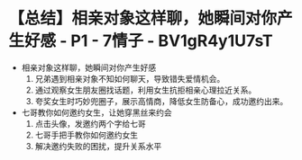 # 【总结】相亲对象这样聊，她瞬间对你产生好感 - P1 - 7情子 - BV1gR4y1U7sT

-   相亲对象这样聊，她瞬间对你产生好感
    1.  兄弟遇到相亲对象不知如何聊天，导致错失爱情机会。
    2.  通过观察女生朋友圈找话题，利用女生抗拒相亲心理拉近关系。
    3.  夸奖女生时巧妙兜圈子，展示高情商，降低女生防备心，成功邀约出来。
-   七哥教你如何邀约女生，让她穿黑丝来约会
    1.  点击头像，发邀约两个字给七哥
    2.  七哥手把手教你如何邀约女生
    3.  解决邀约失败的困扰，提升关系水平